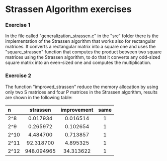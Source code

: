 # Strassen Algorithm exercises

### Exercise 1

In the file called "generalization_strassen.c" in the "src" folder there is the implementation of the Strassen algorithm that works also for rectangular matrices. It converts a rectangular matrix into a square one and uses the "square_strassen" function that computes the product between two square matrices using the Strassen algorithm, to do that it converts any odd-sized square matrix into an even-sized one and computes the multiplication.

### Exercise 2

The function "improved_strassen" reduce the memory allocation by using only two S matrices and four P matrices in the Strassen algorithm, results are shown in the following table:

|n	  |strassen 	 |improvement 	 |same |
|:--- | :---:      | :---:         |:---:|
|2^8  |0.017934 	 | 0.016514 	   |1    |
|2^9 	|0.265972 	 |0.102654 	     |1    |
|2^10 |	4.484700 	 |0.713857 	     |1    |
|2^11 |	92.318700  |4.895325 	     |1    |
|2^12 |	948.094965 |34.313622 	   |1    |
